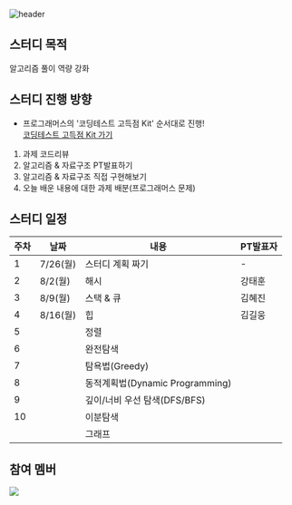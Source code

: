 ![header](https://capsule-render.vercel.app/api?type=waving&color=gradient&height=200&section=header&text=SSAFY6+ALGO+STUDY&fontSize=50&fontAlignY=40&fontAlign=35)

## 스터디 목적

알고리즘 풀이 역량 강화



## 스터디 진행 방향

* 프로그래머스의 '코딩테스트 고득점 Kit' 순서대로 진행!<br/>
  <a href="https://programmers.co.kr/learn/challenges">코딩테스트 고득점 Kit 가기</a>

1. 과제 코드리뷰
2. 알고리즘 & 자료구조 PT발표하기
3. 알고리즘 & 자료구조 직접 구현해보기
4. 오늘 배운 내용에 대한 과제 배분(프로그래머스 문제)



## 스터디 일정

| 주차 | 날짜     | 내용                            | PT발표자 |
| ---- | -------- | ------------------------------- | -------- |
| 1    | 7/26(월) | 스터디 계획 짜기                | -        |
| 2    | 8/2(월)  | 해시                            | 강태훈   |
| 3    | 8/9(월)  | 스택 & 큐                       | 김혜진   |
| 4    | 8/16(월) | 힙                              | 김길웅   |
| 5    |          | 정렬                            |          |
| 6    |          | 완전탐색                        |          |
| 7    |          | 탐욕법(Greedy)                  |          |
| 8    |          | 동적계획법(Dynamic Programming) |          |
| 9    |          | 깊이/너비 우선 탐색(DFS/BFS)    |          |
| 10   |          | 이분탐색                        |          |
|      |          | 그래프                          |          |



## 참여 멤버
<a href="https://github.com/kgw012/SSAFY6_ALGO_STUDY/graphs/contributors">
  <img src="https://contrib.rocks/image?repo=kgw012/SSAFY6_ALGO_STUDY" />
</a>
